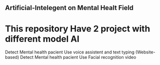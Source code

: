 ## Artificial-Intelegent on Mental Healt Field
# This repository Have 2 project with different model AI

Detect Mental health pacient Use voice assistent and text typing (Website-based)
Detect Mental health pacient Use Facial recognition video
